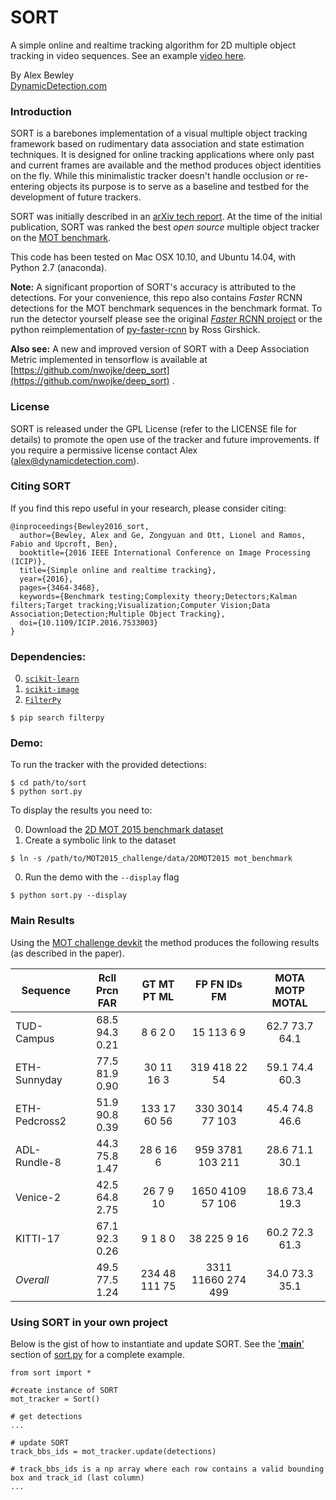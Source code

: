 SORT
=====

A simple online and realtime tracking algorithm for 2D multiple object tracking in video sequences.
See an example [video here](https://motchallenge.net/movies/ETH-Linthescher-SORT.mp4).

By Alex Bewley  
[DynamicDetection.com](http://www.dynamicdetection.com)

### Introduction

SORT is a barebones implementation of a visual multiple object tracking framework based on rudimentary data association and state estimation techniques. It is designed for online tracking applications where only past and current frames are available and the method produces object identities on the fly. While this minimalistic tracker doesn't handle occlusion or re-entering objects its purpose is to serve as a baseline and testbed for the development of future trackers.

SORT was initially described in an [arXiv tech report](http://arxiv.org/abs/1602.00763). At the time of the initial publication, SORT was ranked the best *open source* multiple object tracker on the [MOT benchmark](https://motchallenge.net/results/2D_MOT_2015/).

This code has been tested on Mac OSX 10.10, and Ubuntu 14.04, with Python 2.7 (anaconda).

**Note:** A significant proportion of SORT's accuracy is attributed to the detections.
For your convenience, this repo also contains *Faster* RCNN detections for the MOT benchmark sequences in the benchmark format. To run the detector yourself please see the original [*Faster* RCNN project](https://github.com/ShaoqingRen/faster_rcnn) or the python reimplementation of [py-faster-rcnn](https://github.com/rbgirshick/py-faster-rcnn) by Ross Girshick.

**Also see:**
A new and improved version of SORT with a Deep Association Metric implemented in tensorflow is available at [https://github.com/nwojke/deep_sort](https://github.com/nwojke/deep_sort) .

### License

SORT is released under the GPL License (refer to the LICENSE file for details) to promote the open use of the tracker and future improvements. If you require a permissive license contact Alex (alex@dynamicdetection.com).

### Citing SORT

If you find this repo useful in your research, please consider citing:

    @inproceedings{Bewley2016_sort,
      author={Bewley, Alex and Ge, Zongyuan and Ott, Lionel and Ramos, Fabio and Upcroft, Ben},
      booktitle={2016 IEEE International Conference on Image Processing (ICIP)},
      title={Simple online and realtime tracking},
      year={2016},
      pages={3464-3468},
      keywords={Benchmark testing;Complexity theory;Detectors;Kalman filters;Target tracking;Visualization;Computer Vision;Data Association;Detection;Multiple Object Tracking},
      doi={10.1109/ICIP.2016.7533003}
    }


### Dependencies:

0. [`scikit-learn`](http://scikit-learn.org/stable/)
0. [`scikit-image`](http://scikit-image.org/download)
0. [`FilterPy`](https://github.com/rlabbe/filterpy)
```
$ pip search filterpy
```


### Demo:

To run the tracker with the provided detections:

```
$ cd path/to/sort
$ python sort.py
```

To display the results you need to:

0. Download the [2D MOT 2015 benchmark dataset](https://motchallenge.net/data/2D_MOT_2015/#download)
0. Create a symbolic link to the dataset
  ```
  $ ln -s /path/to/MOT2015_challenge/data/2DMOT2015 mot_benchmark
  ```
0. Run the demo with the ```--display``` flag
  ```
  $ python sort.py --display
  ```


### Main Results

Using the [MOT challenge devkit](https://motchallenge.net/devkit/) the method produces the following results (as described in the paper).

 Sequence       | Rcll  Prcn   FAR| GT  MT  PT  ML|   FP    FN  IDs   FM|  MOTA  MOTP MOTAL
--------------- |:---------------:|:-------------:|:-------------------:|:------------------:
 TUD-Campus     | 68.5  94.3  0.21|  8   6   2   0|   15   113    6    9|  62.7  73.7  64.1
 ETH-Sunnyday   | 77.5  81.9  0.90| 30  11  16   3|  319   418   22   54|  59.1  74.4  60.3
 ETH-Pedcross2  | 51.9  90.8  0.39|133  17  60  56|  330  3014   77  103|  45.4  74.8  46.6
 ADL-Rundle-8   | 44.3  75.8  1.47| 28   6  16   6|  959  3781  103  211|  28.6  71.1  30.1
 Venice-2       | 42.5  64.8  2.75| 26   7   9  10| 1650  4109   57  106|  18.6  73.4  19.3
 KITTI-17       | 67.1  92.3  0.26|  9   1   8   0|   38   225    9   16|  60.2  72.3  61.3
 *Overall*      | 49.5  77.5  1.24|234  48 111  75| 3311 11660  274  499|  34.0  73.3  35.1


### Using SORT in your own project

Below is the gist of how to instantiate and update SORT. See the ['__main__'](https://github.com/abewley/sort/blob/master/sort.py#L239) section of [sort.py](https://github.com/abewley/sort/blob/master/sort.py#L239) for a complete example.
    
    from sort import *
    
    #create instance of SORT
    mot_tracker = Sort() 
    
    # get detections
    ...
    
    # update SORT
    track_bbs_ids = mot_tracker.update(detections)

    # track_bbs_ids is a np array where each row contains a valid bounding box and track_id (last column)
    ...
    
 
